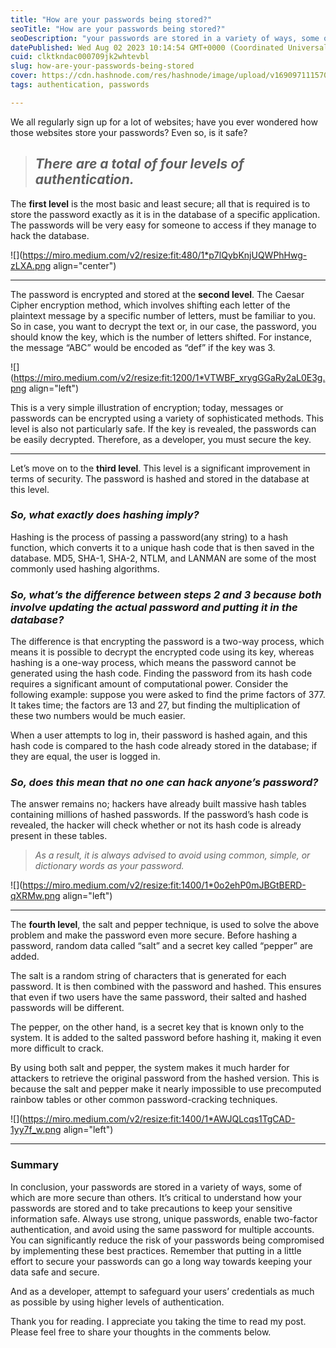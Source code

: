 ```yaml
---
title: "How are your passwords being stored?"
seoTitle: "How are your passwords being stored?"
seoDescription: "your passwords are stored in a variety of ways, some of which are more secure than others. It’s critical to understand how your passwords are stored and to"
datePublished: Wed Aug 02 2023 10:14:54 GMT+0000 (Coordinated Universal Time)
cuid: clktkndac000709jk2whtevbl
slug: how-are-your-passwords-being-stored
cover: https://cdn.hashnode.com/res/hashnode/image/upload/v1690971115707/d0fa9a34-b78b-474b-ac82-b8765741e1a4.jpeg
tags: authentication, passwords

---
```


We all regularly sign up for a lot of websites; have you ever wondered how those websites store your passwords? Even so, is it safe?

> ## ***There are a total of four levels of authentication.***

The **first level** is the most basic and least secure; all that is required is to store the password exactly as it is in the database of a specific application. The passwords will be very easy for someone to access if they manage to hack the database.

![](https://miro.medium.com/v2/resize:fit:480/1*p7lQybKnjUQWPhHwg-zLXA.png align="center")

---

The password is encrypted and stored at the **second level**. The Caesar Cipher encryption method, which involves shifting each letter of the plaintext message by a specific number of letters, must be familiar to you. So in case, you want to decrypt the text or, in our case, the password, you should know the key, which is the number of letters shifted. For instance, the message “ABC” would be encoded as “def” if the key was 3.

![](https://miro.medium.com/v2/resize:fit:1200/1*VTWBF_xrygGGaRy2aL0E3g.png align="left")

This is a very simple illustration of encryption; today, messages or passwords can be encrypted using a variety of sophisticated methods. This level is also not particularly safe. If the key is revealed, the passwords can be easily decrypted. Therefore, as a developer, you must secure the key.

---

Let’s move on to the **third level**. This level is a significant improvement in terms of security. The password is hashed and stored in the database at this level.

### ***So, what exactly does hashing imply?***

Hashing is the process of passing a password(any string) to a hash function, which converts it to a unique hash code that is then saved in the database. MD5, SHA-1, SHA-2, NTLM, and LANMAN are some of the most commonly used hashing algorithms.

### *So, what’s the difference between steps 2 and 3 because both involve updating the actual password and putting it in the database?*

The difference is that encrypting the password is a two-way process, which means it is possible to decrypt the encrypted code using its key, whereas hashing is a one-way process, which means the password cannot be generated using the hash code. Finding the password from its hash code requires a significant amount of computational power. Consider the following example: suppose you were asked to find the prime factors of 377. It takes time; the factors are 13 and 27, but finding the multiplication of these two numbers would be much easier.

When a user attempts to log in, their password is hashed again, and this hash code is compared to the hash code already stored in the database; if they are equal, the user is logged in.

### *So, does this mean that no one can hack anyone’s password?*

The answer remains no; hackers have already built massive hash tables containing millions of hashed passwords. If the password’s hash code is revealed, the hacker will check whether or not its hash code is already present in these tables.

> *As a result, it is always advised to avoid using common, simple, or dictionary words as your password.*

![](https://miro.medium.com/v2/resize:fit:1400/1*0o2ehP0mJBGtBERD-qXRMw.png align="left")

---

The **fourth level**, the salt and pepper technique, is used to solve the above problem and make the password even more secure. Before hashing a password, random data called “salt” and a secret key called “pepper” are added.

The salt is a random string of characters that is generated for each password. It is then combined with the password and hashed. This ensures that even if two users have the same password, their salted and hashed passwords will be different.

The pepper, on the other hand, is a secret key that is known only to the system. It is added to the salted password before hashing it, making it even more difficult to crack.

By using both salt and pepper, the system makes it much harder for attackers to retrieve the original password from the hashed version. This is because the salt and pepper make it nearly impossible to use precomputed rainbow tables or other common password-cracking techniques.

![](https://miro.medium.com/v2/resize:fit:1400/1*AWJQLcqs1TgCAD-1yy7f_w.png align="left")

---

### Summary

In conclusion, your passwords are stored in a variety of ways, some of which are more secure than others. It’s critical to understand how your passwords are stored and to take precautions to keep your sensitive information safe. Always use strong, unique passwords, enable two-factor authentication, and avoid using the same password for multiple accounts. You can significantly reduce the risk of your passwords being compromised by implementing these best practices. Remember that putting in a little effort to secure your passwords can go a long way towards keeping your data safe and secure.

And as a developer, attempt to safeguard your users’ credentials as much as possible by using higher levels of authentication.

Thank you for reading. I appreciate you taking the time to read my post. Please feel free to share your thoughts in the comments below.